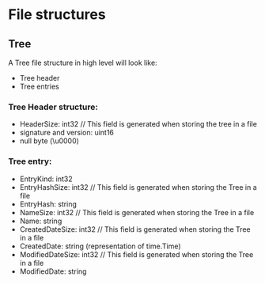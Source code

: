 # File structures

## Tree
A Tree file structure in high level will look like:
* Tree header
* Tree entries

### Tree Header structure:
* HeaderSize: int32 // This field is generated when storing the tree in a file
* signature and version: uint16
* null byte (\u0000)

### Tree entry:
* EntryKind: int32
* EntryHashSize: int32 // This field is generated when storing the Tree in a file
* EntryHash: string
* NameSize: int32 // This field is generated when storing the Tree in a file
* Name: string
* CreatedDateSize: int32 // This field is generated when storing the Tree in a file
* CreatedDate: string (representation of time.Time)
* ModifiedDateSize: int32 // This field is generated when storing the Tree in a file
* ModifiedDate: string